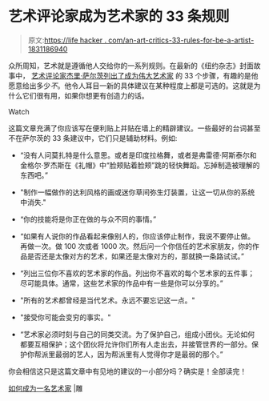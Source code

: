 # 艺术评论家成为艺术家的 33 条规则

> 原文:[https://life hacker . com/an-art-critics-33-rules-for-be-a-artist-1831186940](https://lifehacker.com/an-art-critics-33-rules-for-being-an-artist-1831186940)

众所周知，艺术就是遵循他人交给你的一系列规则。在最新的《纽约杂志》封面故事中， [艺术评论家杰里·萨尔茨列出了成为伟大艺术家](https://www.vulture.com/2018/11/jerry-saltz-how-to-be-an-artist.html) 的 33 个步骤，有趣的是他愿意给出多少*不*。他令人耳目一新的具体建议在某种程度上都是可选的。这就是为什么它们很有用，如果你想更有创造力的话。

Watch

这篇文章充满了你应该写在便利贴上并贴在墙上的精辟建议。一些最好的台词甚至不在萨尔茨的 33 条建议中，它们只是辅助材料。例如:

*   “没有人问莫扎特是什么意思。或者是印度拉格舞，或者是弗雷德·阿斯泰尔和金格尔·罗杰斯在《礼帽》中“脸颊贴着脸颊”跳的轻快舞蹈。忘掉制造被理解的东西吧。”

*   "制作一幅做作的达利风格的画或迷你草间弥生灯装置，让这一切从你的系统中消失."
*   “你的技能将是你正在做的与众不同的事情。”
*   “如果有人说你的作品看起来像别人的，你应该停止制作，我说不要停止做。再做一次。做 100 次或者 1000 次。然后问一个你信任的艺术家朋友，你的作品是否还是太像对方的艺术，如果还是太像对方的，那就换一条路试试。”
*   “列出三位你不喜欢的艺术家的作品。列出你不喜欢的每个艺术家的五件事；尽可能具体。通常，这些艺术家的作品中有一些是你可以分享的。”
*   "所有的艺术都曾经是当代艺术。永远不要忘记这一点。"
*   "接受你可能会变穷的事实。"
*   “艺术家必须时刻与自己的同类交流。为了保护自己，组成小团伙。无论如何都要互相保护；这个团伙将允许你们所有人走出去，并接管世界的一部分。保护你帮派里最弱的艺人，因为帮派里有人觉得你才是最弱的那个。”

你会相信这只是这篇文章中有见地的建议的一小部分吗？确实是！全部读完！

[如何成为一名艺术家](https://www.vulture.com/2018/11/jerry-saltz-how-to-be-an-artist.html) |雕
